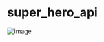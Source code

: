 # super_hero_api
![image](https://github.com/monica-rsilva/super_hero_api/assets/110606499/4c3b285d-68fc-487c-bb86-9734a8a27a61)
